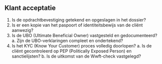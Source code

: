 ## Klant acceptatie

1. Is de opdrachtbevestiging getekend en opgeslagen in het dossier?
2. Is er een kopie van het paspoort of identiteitsbewijs van de cliënt aanwezig?
3. Is de UBO (Ultimate Beneficial Owner) vastgesteld en gedocumenteerd?
   a. Zijn de UBO-verklaringen compleet en ondertekend?
4. Is het KYC (Know Your Customer) proces volledig doorlopen?
   a. Is de cliënt gecontroleerd op PEP (Politically Exposed Person) en sanctielijsten?
   b. Is de uitkomst van de Wwft-check vastgelegd?
